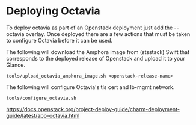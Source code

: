 # Deploying Octavia

To deploy octavia as part of an Openstack deployment just add the --octavia overlay. Once deployed there are a few actions that must be taken to configure Octavia before it can be used.

The following will download the Amphora image from (stsstack) Swift that corresponds to the deployed release of Openstack and upload it to your Glance.

```
tools/upload_octavia_amphora_image.sh <openstack-release-name>
```

The following will configure Octavia's tls cert and lb-mgmt network.

```
tools/configure_octavia.sh
```

https://docs.openstack.org/project-deploy-guide/charm-deployment-guide/latest/app-octavia.html

